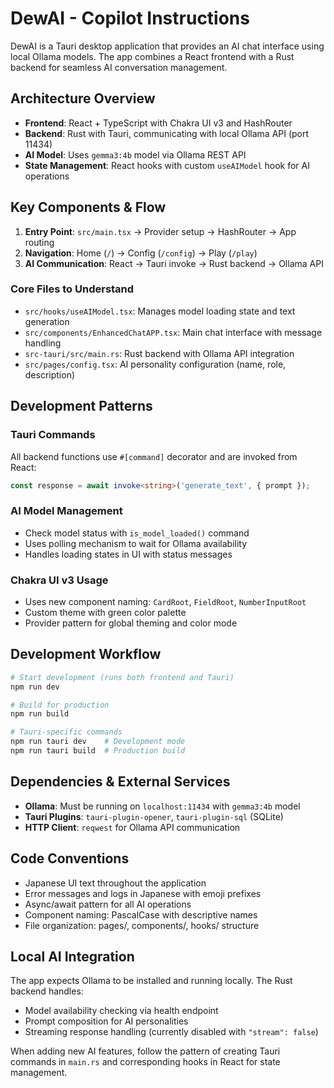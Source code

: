 # DewAI - Copilot Instructions

DewAI is a Tauri desktop application that provides an AI chat interface using local Ollama models. The app combines a React frontend with a Rust backend for seamless AI conversation management.

## Architecture Overview

- **Frontend**: React + TypeScript with Chakra UI v3 and HashRouter
- **Backend**: Rust with Tauri, communicating with local Ollama API (port 11434)
- **AI Model**: Uses `gemma3:4b` model via Ollama REST API
- **State Management**: React hooks with custom `useAIModel` hook for AI operations

## Key Components & Flow

1. **Entry Point**: `src/main.tsx` → Provider setup → HashRouter → App routing
2. **Navigation**: Home (`/`) → Config (`/config`) → Play (`/play`) 
3. **AI Communication**: React → Tauri invoke → Rust backend → Ollama API

### Core Files to Understand

- `src/hooks/useAIModel.tsx`: Manages model loading state and text generation
- `src/components/EnhancedChatAPP.tsx`: Main chat interface with message handling
- `src-tauri/src/main.rs`: Rust backend with Ollama API integration
- `src/pages/config.tsx`: AI personality configuration (name, role, description)

## Development Patterns

### Tauri Commands
All backend functions use `#[command]` decorator and are invoked from React:
```typescript
const response = await invoke<string>('generate_text', { prompt });
```

### AI Model Management
- Check model status with `is_model_loaded()` command
- Uses polling mechanism to wait for Ollama availability
- Handles loading states in UI with status messages

### Chakra UI v3 Usage
- Uses new component naming: `CardRoot`, `FieldRoot`, `NumberInputRoot`
- Custom theme with green color palette
- Provider pattern for global theming and color mode

## Development Workflow

```bash
# Start development (runs both frontend and Tauri)
npm run dev

# Build for production
npm run build

# Tauri-specific commands
npm run tauri dev    # Development mode
npm run tauri build  # Production build
```

## Dependencies & External Services

- **Ollama**: Must be running on `localhost:11434` with `gemma3:4b` model
- **Tauri Plugins**: `tauri-plugin-opener`, `tauri-plugin-sql` (SQLite)
- **HTTP Client**: `reqwest` for Ollama API communication

## Code Conventions

- Japanese UI text throughout the application
- Error messages and logs in Japanese with emoji prefixes
- Async/await pattern for all AI operations
- Component naming: PascalCase with descriptive names
- File organization: pages/, components/, hooks/ structure

## Local AI Integration

The app expects Ollama to be installed and running locally. The Rust backend handles:
- Model availability checking via health endpoint
- Prompt composition for AI personalities
- Streaming response handling (currently disabled with `"stream": false`)

When adding new AI features, follow the pattern of creating Tauri commands in `main.rs` and corresponding hooks in React for state management.
